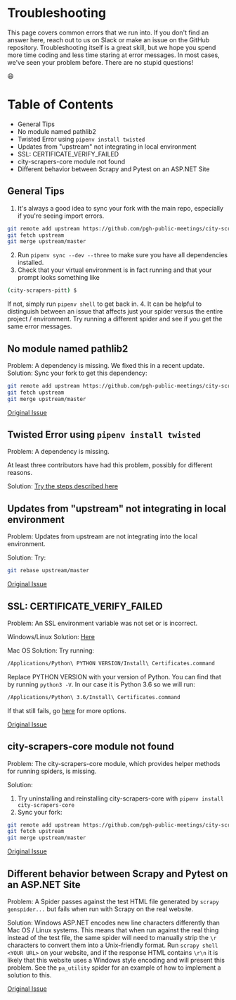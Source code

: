 # Troubleshooting
This page covers common errors that we run into. If you don't find an answer here, reach out to us on Slack or make an issue on the GitHub repository. Troubleshooting itself is a great skill, but we hope you spend more time coding and less time staring at error messages. In most cases, we've seen your problem before. There are no stupid questions!

:smile:



# Table of Contents
- General Tips
- No module named pathlib2
- Twisted Error using `pipenv install twisted`
- Updates from "upstream" not integrating in local environment
- SSL: CERTIFICATE_VERIFY_FAILED
- city-scrapers-core module not found
- Different behavior between Scrapy and Pytest on an ASP.NET Site

## General Tips
1. It's always a good idea to sync your fork with the main repo, especially if you're seeing import errors.
```bash
git remote add upstream https://github.com/pgh-public-meetings/city-scrapers-pitt.git
git fetch upstream
git merge upstream/master
```
2. Run `pipenv sync --dev --three` to make sure you have all dependencies installed.
3. Check that your virtual environment is in fact running and that your prompt looks something like
```bash
(city-scrapers-pitt) $
```
 If not, simply run `pipenv shell` to get back in.
4. It can be helpful to distinguish between an issue that affects just your spider versus the entire project / environment. Try running a different spider and see if you get the same error messages.

## No module named pathlib2
Problem: A dependency is missing.
We fixed this in a recent update.
Solution: Sync your fork to get this dependency:
```bash
git remote add upstream https://github.com/pgh-public-meetings/city-scrapers-pitt.git
git fetch upstream
git merge upstream/master
```
[Original Issue](https://github.com/pgh-public-meetings/city-scrapers-pitt/issues/77)

## Twisted Error using `pipenv install twisted`
Problem: A dependency is missing.

At least three contributors have had this problem, possibly for different reasons.

Solution: [Try the steps described here](https://github.com/pgh-public-meetings/city-scrapers-pitt/issues/36)

## Updates from "upstream" not integrating in local environment
Problem: Updates from upstream are not integrating into the local environment.

Solution: Try:
```bash
git rebase upstream/master
```
[Original Issue](https://github.com/pgh-public-meetings/city-scrapers-pitt/issues/68)

## SSL: CERTIFICATE_VERIFY_FAILED
Problem: An SSL environment variable was not set or is incorrect.

Windows/Linux Solution: [Here](https://stackoverflow.com/questions/35569042/ssl-certificate-verify-failed-with-python3)

Mac OS Solution:
Try running:
```bash
/Applications/Python\ PYTHON VERSION/Install\ Certificates.command
```

Replace PYTHON VERSION with your version of Python. You can find that by running `python3 -V`. In our case it is Python 3.6 so we will run:
```bash
/Applications/Python\ 3.6/Install\ Certificates.command
```
If that still fails, go [here](https://stackoverflow.com/questions/44649449/brew-installation-of-python-3-6-1-ssl-certificate-verify-failed-certificate/49953648) for more options.

[Original Issue](https://github.com/pgh-public-meetings/city-scrapers-pitt/issues/64)

## city-scrapers-core module not found
Problem: The city-scrapers-core module, which provides helper methods for running spiders, is missing.

Solution:
1. Try uninstalling and reinstalling city-scrapers-core with `pipenv install city-scrapers-core`
2. Sync your fork:
```bash
git remote add upstream https://github.com/pgh-public-meetings/city-scrapers-pitt.git
git fetch upstream
git merge upstream/master
```

[Original Issue](https://github.com/pgh-public-meetings/city-scrapers-pitt/issues/60)

## Different behavior between Scrapy and Pytest on an ASP.NET Site
Problem: A Spider passes against the test HTML file generated by `scrapy genspider...` but fails when run with Scrapy on the real website.

Solution: Windows ASP.NET encodes new line characters differently than Mac OS / Linux systems. This means that when run against the real thing instead of the test file, the same spider will need to manually strip the `\r` characters to convert them into a Unix-friendly format. Run `scrapy shell <YOUR URL>` on your website, and if the response HTML contains `\r\n` it is likely that this website uses a Windows style encoding and will present this problem. See the `pa_utility` spider for an example of how to implement a solution to this.

[Original Issue](https://github.com/pgh-public-meetings/city-scrapers-pitt/issues/85)
